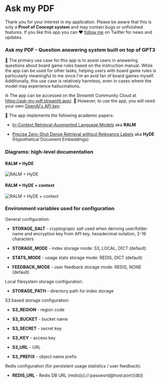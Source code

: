 # Ask my PDF



Thank you for your interest in my application. Please be aware that this is only a **Proof of Concept system** and may contain bugs or unfinished features. 
If you like this app you can ❤️ [follow me](https://twitter.com/KerbalFPV) on Twitter for news and updates.



### Ask my PDF - Question answering system built on top of GPT3

🎲 The primary use case for this app is to assist users in answering  questions about board game rules based on the 
instruction manual. While  the app can be used for other tasks, helping users with board game rules is particularly 
meaningful to me since I'm an avid fan of board games  myself. Additionally, this use case is relatively harmless, 
even in  cases where the model may experience hallucinations.



🌐 The app can be accessed on the Streamlit Community Cloud at https://ask-my-pdf.streamlit.app/. 🔑 However, to use the 
app, you will need your own [OpenAI's API key](https://platform.openai.com/account/api-keys).



📄 The app implements the following academic papers:

- [In-Context Retrieval-Augmented Language Models](https://arxiv.org/abs/2302.00083) aka **RALM**

- [Precise Zero-Shot Dense Retrieval without Relevance Labels](https://arxiv.org/abs/2212.10496) aka **HyDE** (Hypothetical Document Embeddings)



### Diagrams: high-level documentation



#### RALM + HyDE

![RALM + HyDE](docs/ralm_hyde.jpg)



#### RALM + HyDE + context

![RALM + HyDE + context](docs/ralm_hyde_wc.jpg)



### Environment variables used for configuration

General configuration:

- **STORAGE_SALT** - cryptograpic salt used when deriving user/folder name and encryption key from API key, hexadecimal notation, 2-16 characters

- **STORAGE_MODE** - index storage mode:  S3, LOCAL, DICT (default)

- **STATS_MODE** - usage stats storage mode: REDIS, DICT (default)

- **FEEDBACK_MODE** - user feedback storage mode: REDIS, NONE (default)

Local filesystem storage configuration:

- **STORAGE_PATH** - directory path for index storage

S3 based storage configuration:

- **S3_REGION** - region code

- **S3_BUCKET** - bucket name

- **S3_SECRET** - secret key

- **S3_KEY** - access key

- **S3_URL** - URL

- **S3_PREFIX** - object name prefix


Redis configuration (for persistent usage statistics / user feedback):

- **REDIS_URL** - Redis DB URL (redis[s]://:password@host:port/[db])
